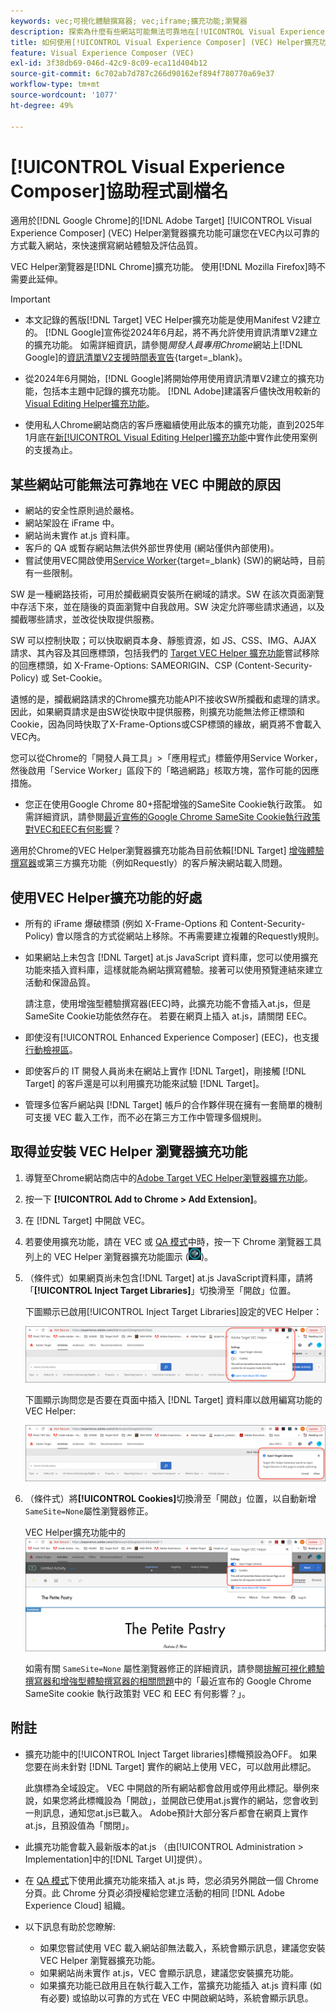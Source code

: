 ```yaml
---
keywords: vec;可視化體驗撰寫器; vec;iframe;擴充功能;瀏覽器
description: 探索為什麼有些網站可能無法可靠地在[!UICONTROL Visual Experience Composer] (VEC)中開啟。 VEC Helper瀏覽器擴充功能可讓您可靠地在VEC內載入網站。
title: 如何使用[!UICONTROL Visual Experience Composer] (VEC) Helper擴充功能？
feature: Visual Experience Composer (VEC)
exl-id: 3f38db69-046d-42c9-8c09-eca11d404b12
source-git-commit: 6c702ab7d787c266d90162ef894f780770a69e37
workflow-type: tm+mt
source-wordcount: '1077'
ht-degree: 49%

---
```


# [!UICONTROL Visual Experience Composer]協助程式副檔名

適用於[!DNL Google Chrome]的[!DNL Adobe Target] [!UICONTROL Visual Experience Composer] (VEC) Helper瀏覽器擴充功能可讓您在VEC內以可靠的方式載入網站，來快速撰寫網站體驗及評估品質。

VEC Helper瀏覽器是[!DNL Chrome]擴充功能。 使用[!DNL Mozilla Firefox]時不需要此延伸。

>[!IMPORTANT]
>
>* 本文記錄的舊版[!DNL Target] VEC Helper擴充功能是使用Manifest V2建立的。 [!DNL Google]宣佈從2024年6月起，將不再允許使用資訊清單V2建立的擴充功能。 如需詳細資訊，請參閱&#x200B;*開發人員專用Chrome*&#x200B;網站上[!DNL Google]的[資訊清單V2支援時間表宣告](https://developer.chrome.com/docs/extensions/develop/migrate/mv2-deprecation-timeline){target=_blank}。
>
>* 從2024年6月開始，[!DNL Google]將開始停用使用資訊清單V2建立的擴充功能，包括本主題中記錄的擴充功能。 [!DNL Adobe]建議客戶儘快改用較新的[Visual Editing Helper擴充功能](/help/main/c-experiences/c-visual-experience-composer/r-troubleshoot-composer/visual-editing-helper-extension.md)。
>
>* 使用私人Chrome網站商店的客戶應繼續使用此版本的擴充功能，直到2025年1月底在[新[!UICONTROL Visual Editing Helper]擴充功能](/help/main/c-experiences/c-visual-experience-composer/r-troubleshoot-composer/visual-editing-helper-extension.md)中實作此使用案例的支援為止。

## 某些網站可能無法可靠地在 VEC 中開啟的原因

* 網站的安全性原則過於嚴格。
* 網站架設在 iFrame 中。
* 網站尚未實作 at.js 資料庫。
* 客戶的 QA 或暫存網站無法供外部世界使用 (網站僅供內部使用)。
* 嘗試使用VEC開啟使用[Service Worker](https://developer.mozilla.org/en-US/docs/Web/API/Service_Worker_API){target=_blank} (SW)的網站時，目前有一些限制。

SW 是一種網路技術，可用於攔截網頁安裝所在網域的請求。SW 在該次頁面瀏覽中存活下來，並在隨後的頁面瀏覽中自我啟用。SW 決定允許哪些請求通過，以及攔截哪些請求，並改從快取提供服務。

SW 可以控制快取；可以快取網頁本身、靜態資源，如 JS、CSS、IMG、AJAX 請求、其內容及其回應標頭，包括我們的 [Target VEC Helper 擴充功能](/help/main/c-experiences/c-visual-experience-composer/r-troubleshoot-composer/vec-helper-browser-extension.md)嘗試移除的回應標頭，如 X-Frame-Options: SAMEORIGIN、CSP (Content-Security-Policy) 或 Set-Cookie。

遺憾的是，攔截網路請求的Chrome擴充功能API不接收SW所攔截和處理的請求。 因此，如果網頁請求是由SW從快取中提供服務，則擴充功能無法修正標頭和Cookie，因為同時快取了X-Frame-Options或CSP標頭的緣故，網頁將不會載入VEC內。

您可以從Chrome的「開發人員工具」>「應用程式」標籤停用Service Worker，然後啟用「Service Worker」區段下的「略過網路」核取方塊，當作可能的因應措施。

* 您正在使用Google Chrome 80+搭配增強的SameSite Cookie執行政策。 如需詳細資訊，請參閱[最近宣佈的Google Chrome SameSite Cookie執行政策對VEC和EEC有何影響](/help/main/c-experiences/c-visual-experience-composer/r-troubleshoot-composer/issues-related-to-the-visual-experience-composer-vec-and-enhanced-experience-composer-eec.md#samesite)？

適用於Chrome的VEC Helper瀏覽器擴充功能為目前依賴[!DNL Target] [增強體驗撰寫器](/help/main/administrating-target/visual-experience-composer-set-up.md#eec)或第三方擴充功能（例如Requestly）的客戶解決網站載入問題。

## 使用VEC Helper擴充功能的好處

* 所有的 iFrame 爆破標頭 (例如 X-Frame-Options 和 Content-Security-Policy) 會以隱含的方式從網站上移除。不再需要建立複雜的Requestly規則。
* 如果網站上未包含 [!DNL Target] at.js JavaScript 資料庫，您可以使用擴充功能來插入資料庫，這樣就能為網站撰寫體驗。接著可以使用預覽連結來建立活動和保證品質。

  請注意，使用增強型體驗撰寫器(EEC)時，此擴充功能不會插入at.js，但是SameSite Cookie功能依然存在。 若要在網頁上插入 at.js，請關閉 EEC。

* 即使沒有[!UICONTROL Enhanced Experience Composer] (EEC)，也支援[行動檢視區](/help/main/c-experiences/c-visual-experience-composer/mobile-viewports.md)。
* 即使客戶的 IT 開發人員尚未在網站上實作 [!DNL Target]，剛接觸 [!DNL Target] 的客戶還是可以利用擴充功能來試驗 [!DNL Target]。
* 管理多位客戶網站與 [!DNL Target] 帳戶的合作夥伴現在擁有一套簡單的機制可支援 VEC 載入工作，而不必在第三方工作中管理多個規則。

## 取得並安裝 VEC Helper 瀏覽器擴充功能

1. 導覽至Chrome網站商店中的[Adobe Target VEC Helper瀏覽器擴充功能](https://chrome.google.com/webstore/detail/adobe-target-vec-helper/ggjpideecfnbipkacplkhhaflkdjagak)。
1. 按一下 **[!UICONTROL Add to Chrome > Add Extension]**。
1. 在 [!DNL Target] 中開啟 VEC。
1. 若要使用擴充功能，請在 VEC 或 [QA 模式](/help/main/c-activities/c-activity-qa/activity-qa.md)中時，按一下 Chrome 瀏覽器工具列上的 VEC Helper 瀏覽器擴充功能圖示 (![VEC Helper 圖示](/help/main/c-experiences/c-visual-experience-composer/r-troubleshoot-composer/assets/vec-help-extension.png))。
1. （條件式）如果網頁尚未包含[!DNL Target] at.js JavaScript資料庫，請將「**[!UICONTROL Inject Target Libraries]**」切換滑至「開啟」位置。

   下圖顯示已啟用[!UICONTROL Inject Target Libraries]設定的VEC Helper：

   ![VEC helper 1](/help/main/c-experiences/c-visual-experience-composer/r-troubleshoot-composer/assets/vec-help-extension-1.png)

   下圖顯示詢問您是否要在頁面中插入 [!DNL Target] 資料庫以啟用編寫功能的 VEC Helper:

   ![VEC helper 2](/help/main/c-experiences/c-visual-experience-composer/r-troubleshoot-composer/assets/vec-helper.png)

1. （條件式）將&#x200B;**[!UICONTROL Cookies]**&#x200B;切換滑至「開啟」位置，以自動新增`SameSite=None`屬性瀏覽器修正。

   VEC Helper擴充功能中的![Cookie切換](/help/main/c-experiences/c-visual-experience-composer/r-troubleshoot-composer/assets/cookies-vec-helper.png)

   如需有關 `SameSite=None` 屬性瀏覽器修正的詳細資訊，請參閱[排解可視化體驗撰寫器和增強型體驗撰寫器的相關問題](/help/main/c-experiences/c-visual-experience-composer/r-troubleshoot-composer/issues-related-to-the-visual-experience-composer-vec-and-enhanced-experience-composer-eec.md#samesite)中的「最近宣布的 Google Chrome SameSite cookie 執行政策對 VEC 和 EEC 有何影響？」。

## 附註

* 擴充功能中的[!UICONTROL Inject Target libraries]標幟預設為OFF。 如果您要在尚未針對 [!DNL Target] 實作的網站上使用 VEC，可以啟用此標記。

  此旗標為全域設定。 VEC 中開啟的所有網站都會啟用或停用此標記。舉例來說，如果您將此標幟設為「開啟」，並開啟已使用at.js實作的網站，您會收到一則訊息，通知您at.js已載入。 Adobe預計大部分客戶都會在網頁上實作at.js，且預設值為「關閉」。

* 此擴充功能會載入最新版本的at.js （由[!UICONTROL Administration > Implementation]中的[!DNL Target UI]提供）。
* 在 [QA 模式](/help/main/c-activities/c-activity-qa/activity-qa.md)下使用此擴充功能來插入 at.js 時，您必須另外開啟一個 Chrome 分頁。此 Chrome 分頁必須授權給您建立活動的相同 [!DNL Adobe Experience Cloud] 組織。
* 以下訊息有助於您瞭解:

   * 如果您嘗試使用 VEC 載入網站卻無法載入，系統會顯示訊息，建議您安裝 VEC Helper 瀏覽器擴充功能。
   * 如果網站尚未實作 at.js，VEC 會顯示訊息，建議您安裝擴充功能。
   * 如果擴充功能已啟用且在執行載入工作，當擴充功能插入 at.js 資料庫 (如有必要) 或協助以可靠的方式在 VEC 中開啟網站時，系統會顯示訊息。

